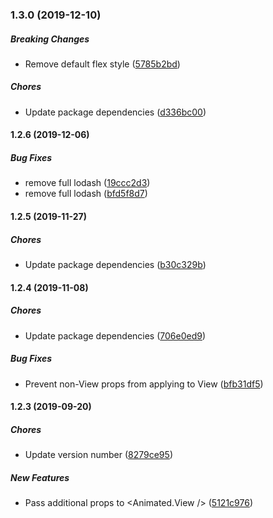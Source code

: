 ### 1.3.0 (2019-12-10)

##### Breaking Changes

*  Remove default flex style ([5785b2bd](https://github.com/joeyschroeder/react-native-animated-background-color-view/commit/5785b2bd5a20e4971558c6a312164dce1daa5d5e))

##### Chores

*  Update package dependencies ([d336bc00](https://github.com/joeyschroeder/react-native-animated-background-color-view/commit/d336bc00d3c856d6e401e30953f87e2895c582ce))

#### 1.2.6 (2019-12-06)

##### Bug Fixes

*  remove full lodash ([19ccc2d3](https://github.com/joeyschroeder/react-native-animated-background-color-view/commit/19ccc2d39961b5ef116139e57786bf97fe95be6e))
*  remove full lodash ([bfd5f8d7](https://github.com/joeyschroeder/react-native-animated-background-color-view/commit/bfd5f8d7b04929ef7faa9b86edd2ed148d24d2a5))

#### 1.2.5 (2019-11-27)

##### Chores

*  Update package dependencies ([b30c329b](https://github.com/joeyschroeder/react-native-animated-background-color-view/commit/b30c329b383b39e11b07cf9f2f331fed92a74e41))

#### 1.2.4 (2019-11-08)

##### Chores

*  Update package dependencies ([706e0ed9](https://github.com/joeyschroeder/react-native-animated-background-color-view/commit/706e0ed9f0883c01ba85cef699660b8429b3ccc6))

##### Bug Fixes

*  Prevent non-View props from applying to View ([bfb31df5](https://github.com/joeyschroeder/react-native-animated-background-color-view/commit/bfb31df58a1d79138b9ea9996a216276038f9d84))

#### 1.2.3 (2019-09-20)

##### Chores

*  Update version number ([8279ce95](https://github.com/joeyschroeder/react-native-animated-background-color-view/commit/8279ce95712cdb3930011f1bcedc074d93cde33b))

##### New Features

*  Pass additional props to <Animated.View /> ([5121c976](https://github.com/joeyschroeder/react-native-animated-background-color-view/commit/5121c9765d83373a160f685739ddc2534d883493))
